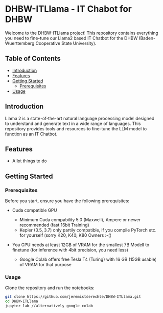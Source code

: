 # DHBW-ITLlama - IT Chabot for DHBW

Welcome to the DHBW-ITLlama project! This repository contains everything you need to fine-tune our Llama2 based IT Chatbot for the DHBW (Baden-Wuerttemberg Cooperative State University).

## Table of Contents

- [Introduction](#introduction)
- [Features](#features)
- [Getting Started](#getting-started)
  - [Prerequisites](#prerequisites)
- [Usage](#usage)



## Introduction

Llama 2 is a state-of-the-art natural language processing model designed to understand and generate text in a wide range of languages. This repository provides tools and resources to fine-tune the LLM model to function as an IT Chatbot.

## Features

- A lot things to do

## Getting Started

### Prerequisites

Before you start, ensure you have the following prerequisites:

- Cuda compatible GPU
  - Minimum Cuda compability 5.0 (Maxwell), Ampere or newer recommended (fast 16bit Training)
  - Kepler (3.5, 3.7) only partily compatible, if you compile PyTorch etc. for yourself (sorry K20, K40, K80 Owners :-()

- You GPU needs at least 12GB of VRAM for the smallest 7B Modell to finetune (for inference with 4bit precision, you need less)
  - Google Colab offers free Tesla T4 (Turing) with 16 GB (15GB usable) of VRAM for that purpose


### Usage

Clone the repository and run the notebooks:

```bash
git clone https://github.com/jeremistderechte/DHBW-ITLlama.git
cd DHBW-ITLlama
jupyter lab //alternatively google colab
